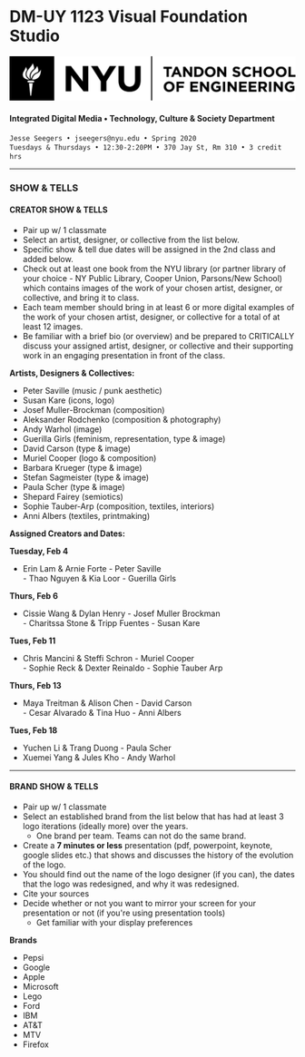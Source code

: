 # DM-UY 1123 Visual Foundation Studio

![NYU](nyu_soe_logo.png)
#### Integrated Digital Media • Technology, Culture & Society Department 
`````
Jesse Seegers • jseegers@nyu.edu • Spring 2020 
Tuesdays & Thursdays • 12:30-2:20PM • 370 Jay St, Rm 310 • 3 credit hrs
`````
---

### SHOW & TELLS


#### CREATOR SHOW & TELLS
* Pair up w/ 1 classmate
* Select an artist, designer, or collective from the list below.
* Specific show & tell due dates will be assigned in the 2nd class and added below.
* Check out at least one book from the NYU library (or partner library of your choice - NY Public Library, Cooper Union, Parsons/New School) which contains images of the work of your chosen artist, designer, or collective, and bring it to class. 
* Each team member should bring in at least 6 or more digital examples of the work of your chosen artist, designer, or collective for a total of at least 12 images.
* Be familiar with a brief bio (or overview) and be prepared to CRITICALLY discuss your assigned artist, designer, or collective and their supporting work in an engaging presentation in front of the class. 

**Artists, Designers & Collectives:**

* Peter Saville (music / punk aesthetic)
* Susan Kare (icons, logo)
* Josef Muller-Brockman (composition)
* Aleksander Rodchenko (composition & photography)
* Andy Warhol (image)
* Guerilla Girls (feminism, representation, type & image)
* David Carson (type & image)
* Muriel Cooper (logo & composition)
* Barbara Krueger (type & image)
* Stefan Sagmeister (type & image)
* Paula Scher (type & image)
* Shepard Fairey (semiotics)
* Sophie Tauber-Arp (composition, textiles, interiors)
* Anni Albers (textiles, printmaking)

**Assigned Creators and Dates:**

**Tuesday, Feb 4**  
- Erin Lam & Arnie Forte - Peter Saville  
- Thao Nguyen & Kia Loor - Guerilla Girls  

**Thurs, Feb 6**
- Cissie Wang & Dylan Henry - Josef Muller Brockman  
- Charitssa Stone & Tripp Fuentes - Susan Kare

**Tues, Feb 11**
- Chris Mancini & Steffi Schron - Muriel Cooper  
- Sophie Reck & Dexter Reinaldo - Sophie Tauber Arp

**Thurs, Feb 13**
- Maya Treitman & Alison Chen - David Carson  
- Cesar Alvarado & Tina Huo - Anni Albers

**Tues, Feb 18**
- Yuchen Li & Trang Duong - Paula Scher  
- Xuemei Yang & Jules Kho - Andy Warhol

---



#### BRAND SHOW & TELLS

- Pair up w/ 1 classmate 
- Select an established brand from the list below that has had at least 3 logo iterations (ideally more) over the years.
  - One brand per team. Teams can not do the same brand.
- Create a **7 minutes or less** presentation (pdf, powerpoint, keynote, google slides etc.) that shows and discusses the history of the evolution of the logo. 
- You should find out the name of the logo designer (if you can), the dates that the logo was redesigned, and why it was redesigned.
- Cite your sources
- Decide whether or not you want to mirror your screen for your presentation or not (if you're using presentation tools)
  - Get familiar with your display preferences


**Brands**

- Pepsi
- Google
- Apple
- Microsoft
- Lego
- Ford
- IBM
- AT&T
- MTV
- Firefox
